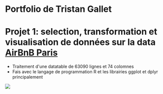 # Portfolio de Tristan Gallet

# **Projet 1**: selection, transformation et visualisation de données sur la data [AirBnB Paris](http://insideairbnb.com/)

* Traitement d'une datatable de 63090 lignes et 74 colomnes  
* Fais avec le langage de programmation R et les librairies ggplot et dplyr principalement

![](https://github.com/Tristan-Gallet/Tristan_Gallet/blob/main/plot1.png?raw=true)
